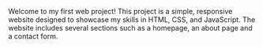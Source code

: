 Welcome to my first web project! This project is a simple, responsive website designed to showcase my skills in HTML, CSS, and JavaScript. The website includes several sections such as a homepage, an about page and a contact form.
